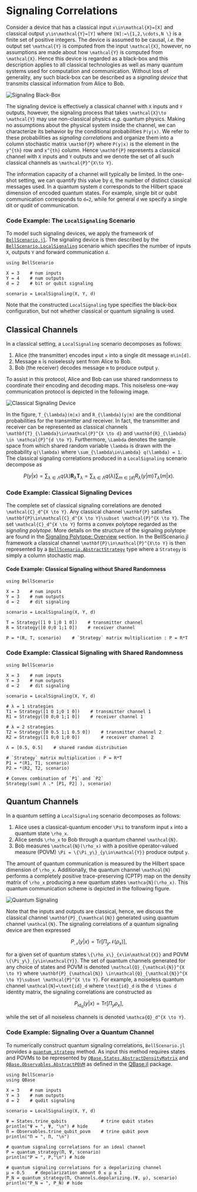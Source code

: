 # Signaling Correlations

Consider a device that has a classical input ``x\in\mathcal{X}=[X]`` and classical
output ``y\in\mathcal{Y}=[Y]`` where ``[N]:=\{1,2,\cdots,N \}`` is a finite set of
positive integers.
The device is assumed to be causal, *i.e.* the output set ``\mathcal{Y}`` is computed
from the input ``\mathcal{X}``, however, no assumptions are made about how ``\mathcal{Y}``
is  computed  from  ``\mathcal{X}``.
Hence this device is regarded as a black-box and this description applies to all
classical technologies as well as many quantum systems used for computation and
communication.
Without loss of generality, any such black-box can be described as a *signaling device*
that transmits classical information from Alice to Bob.

![Signaling Black-Box](assets/images/signaling_device.png)

The signaling device is effectively a classical channel with ``X`` inputs and ``Y``
outputs, however, the signaling process that takes ``\mathcal{X}\to \mathcal{Y}``
may use non-classical physics *e.g.* quantum physics.
Making no assumptions about the physical system inside the channel,
we can characterize its behavior by the conditional probabilities ``P(y|x)``.
We refer to these probabilities as *signaling correlations* and organize them
into a column stochastic matrix ``\mathbf{P}`` where ``P(y|x)`` is the
element in the ``y^{th}`` row and ``x^{th}`` column.
Hence ``\mathbf{P}`` represents a classical channel with ``X`` inputs and ``Y`` outputs
and we denote the set of all such classical channels as ``\mathcal{P}^{X\to Y}``.

The information capacity of a channel will typically be limited.
In the one-shot setting, we can quantify this value by ``d``, the number of distinct
classical messages used.
In a quantum system ``d`` corresponds to the Hilbert space dimension of
encoded quantum states.
For example, single bit or qubit communication corresponds to ``d=2``, while for general
``d`` we specify a single dit or qudit of communication.

###  Code Example: The `LocalSignaling` Scenario

To model such signaling devices, we apply the framework of [`BellScenario.jl`](https://chitambarlab.github.io/BellScenario.jl/stable/).
The signaling device is then described by the [`BellScenario.LocalSignaling`](https://chitambarlab.github.io/BellScenario.jl/stable/BellScenario/scenarios/#BellScenario.LocalSignaling)
scenario which specifies the number of inputs `X`, outputs `Y` and forward communication `d`.

```@example local_signaling_scenario
using BellScenario

X = 3    # num inputs
Y = 4    # num outputs
d = 2    # bit or qubit signaling

scenario = LocalSignaling(X, Y, d)
```

Note that the constructed `LocalSignaling` type specifies the black-box configuration,
but not whether classical or quantum signaling is used.

## Classical Channels

In a classical setting, a `LocalSignaling` scenario decomposes as follows:
1. Alice (the transmitter) encodes input ``x`` into a single dit message ``m\in[d]``.
2. Message ``m`` is noiselessly sent from Alice to Bob.
3. Bob (the receiver) decodes message ``m`` to  produce output ``y``.

To assist in this protocol, Alice and Bob can use shared randomness to coordinate
their encoding and decoding maps.
This noiseless one-way communication protocol is depicted in the following image.

![Classical Signaling Device](assets/images/classical_signaling_device.png)

In the figure, ``T_{\lambda}(m|x)`` and ``R_{\lambda}(y|m)`` are the conditional probabilities
for the transmitter and receiver.
In fact, the transmitter and receiver can be represented as classical channels
``\mathbf{T}_{\lambda}\in\mathcal{P}^{X \to d}`` and ``\mathbf{R}_{\lambda} \in \mathcal{P}^{d \to Y}``.
Furthermore, ``\Lambda`` denotes the sample space from which  shared random variable ``\lambda``
is drawn with the probability ``q(\lambda)`` where ``\sum_{\lambda\in\Lambda} q(\lambda) = 1``.
The classical signaling correlations produced in a `LocalSignaling` scenario decompose
as

```math
P(y|x) = \sum_{\lambda\in\Lambda}q(\lambda)\mathbf{R}_\lambda\mathbf{T}_\lambda  = \sum_{\lambda\in\Lambda}q(\lambda) \sum_{m\in[d]}R_\lambda(y|m)T_\lambda(m|x).
```

### Code Example: Classical Signaling Devices

The complete set of classical signaling correlations are denoted ``\mathcal{C}_d^{X \to Y}``.
Any classical channel ``\mathbf{P}`` satisfies ``\mathbf{P}\in\mathcal{C}_d^{X \to Y}\subset \mathcal{P}^{X \to Y}``.
The set ``\mathcal{C}_d^{X \to Y}`` forms a convex polytope regarded as the *signaling polytope*.
More details on the structure of the signaling polytope are found in the [Signaling Polytope: Overview](@ref) section.
In the BellScenario.jl framework a classical channel ``\mathbf{P}\in\mathcal{P}^{X\to Y}`` is then represented by
a [`BellScenario.AbstractStrategy`](https://chitambarlab.github.io/BellScenario.jl/dev/BellScenario/strategies/#BellScenario.AbstractStrategy) type where a `Strategy` is simply a column stochastic map.

#### Code Example: Classical Signaling without Shared Randomness
```@example classical_channel_local_random
using BellScenario

X = 3    # num inputs
Y = 3    # num outputs
d = 2    # dit signaling

scenario = LocalSignaling(X, Y, d)

T = Strategy([1 0 1;0 1 0])    # transmitter channel
R = Strategy([0 0;0 1;1 0])    # receiver channel

P = *(R, T, scenario)    # `Strategy` matrix multiplication : P = R*T
```

### Code Example: Classical Signaling with Shared Randomness
```@example classical_channel_shared_random
using BellScenario

X = 3    # num inputs
Y = 3    # num outputs
d = 2    # dit signaling

scenario = LocalSignaling(X, Y, d)

# λ = 1 strategies
T1 = Strategy([1 0 1;0 1 0])    # transmitter channel 1
R1 = Strategy([0 0;0 1;1 0])    # receiver channel 1

# λ = 2 strategies
T2 = Strategy([0 0.5 1;1 0.5 0])    # transmitter channel 2
R2 = Strategy([1 0;0 1;0 0])        # receiver channel 2

Λ = [0.5, 0.5]    # shared random distribution

# `Strategy` matrix multiplication : P = R*T
P1 = *(R1, T1, scenario)
P2 = *(R2, T2, scenario)

# Convex combination of `P1` and `P2`
Strategy(sum( Λ .* [P1, P2] ), scenario)
```

## Quantum Channels

In a quantum setting a `LocalSignaling` scenario decomposes as follows:
1. Alice uses a classical-quantum encoder ``\Psi`` to transform input ``x`` into a quantum state ``\rho_x``.
2. Alice sends ``\rho_x`` to Bob through a quantum channel ``\mathcal{N}``.
3. Bob measures ``\mathcal{N}(\rho_x)`` with a positive operator-valued measure (POVM) ``\Pi = \{\Pi_y\}_{y\in\mathcal{Y}}`` produce output ``y``.

The amount of quantum communication is measured by the Hilbert space dimension of
``\rho_x``.
Additionally, the quantum channel ``\mathcal{N}`` performs a completely
positive trace-preserving (CPTP) map on the density matrix of ``\rho_x`` producing
a new quantum states ``\mathca{N}(\rho_x)``.
This quantum communication scheme is depicted in the following figure.

![Quantum Signaling](assets/images/quantum_signaling_device.png)

Note that the inputs and outputs are classical, hence, we discuss the classical
channel ``\mathbf{P}_{\mamthcal{N}}`` generated using quantum channel ``\mathcal{N}``.
The signaling correlations of a quantum signaling device are then expressed

```math
P_{\mathcal{N}}(y|x) = \text{Tr}[\Pi_y \mathcal{N}(\rho_x)],
```

for a  given set  of quantum states ``\{\rho_x\}_{x\in\mathcal{X}}`` and POVM ``\{\Pi_y\}_{y\in\mathcal{Y}}``.
The set of quantum channels generated for any choice of states and POVM is denoted
``\mathcal{Q}_{\mathcal{N}}^{X \to Y}`` where ``\mathbf{P}_{\mathcal{N}} \in\mathcal{Q}_{\mathcal{N}}^{X \to Y}\subset \mathcal{P}^{X \to Y}``.
For example, a noiseless quantum channel ``\mathcal{N}=\text{id}_d`` where ``\text{id}_d``
is the ``d \times d`` identity matrix,
the signaling correlations are constructed as

```math
P_{\text{id}_d}(y|x) = \text{Tr}[\Pi_y \rho_x],
```

while the set of all noiseless channels is denoted ``\mathca{Q}_d^{X \to Y}``.

### Code Example: Signaling Over a Quantum Channel

To numerically construct quantum signaling correlations, `BellScenario.jl` provides a [`quantum_strategy`](https://chitambarlab.github.io/BellScenario.jl/stable/BellScenario/strategies/#BellScenario.quantum_strategy) method.
As input this method requires states and POVMs to be represented by
[`QBase.States.AbstractDensityMatrix`](https://chitambarlab.github.io/QBase.jl/stable/submodules/States/#QBase.States.AbstractDensityMatrix)
and [`QBase.Observables.AbstractPOVM`](https://chitambarlab.github.io/QBase.jl/stable/submodules/Observables/#QBase.Observables.AbstractPOVM)
as defined in the [QBase.jl](https://chitambarlab.github.io/QBase.jl/stable/) package.

```@example quantum_signaling_channel
using BellScenario
using QBase

X = 3    # num inputs
Y = 3    # num outputs
d = 2    # qudit signaling

scenario = LocalSignaling(X, Y, d)

Ψ = States.trine_qubits             # trine qubit states
println("Ψ = ", Ψ, "\n") # hide
Π = Observables.trine_qubit_povm    # trine qubit povm
println("Π = ", Π, "\n")

# quantum signaling correlations for an ideal channel
P = quantum_strategy(Π, Ψ, scenario)
println("P = ", P,"\n") # hide

# quantum signaling correlations for a depolarizing channel
μ = 0.5    # depolarization amount 0 ≤ μ ≤ 1
P_N = quantum_strategy(Π, Channels.depolarizing.(Ψ, μ), scenario)
println("P_N = ", P_N) # hide
```
